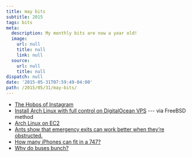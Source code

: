 ```yaml
---
title: may bits
subtitle: 2015
tags: bits
meta:
  description: My monthly bits are now a year old!
  image:
    url: null
    title: null
    link: null
  source:
    url: null
    title: null
dispatch: null
date: '2015-05-31T07:59:49-04:00'
path: /2015/05/31/may-bits/
---
```


* [The Hobos of Instagram][hobo]
* [Install Arch Linux with full control on DigitalOcean VPS][doArch] --- via FreeBSD method
* [Arch Linux on EC2][ec2Arch]
* [Ants show that emergency exits can work better when they’re obstructed.][ants]
* [How many iPhones can fit in a 747?][iphone]
* [Why do buses bunch?][bus]

[hobo]: http://motherboard.vice.com/read/the-hobos-of-instagram
[doArch]: http://beaveris.me/install-archlinux-with-full-control-on-digitalocean-vps/
[ec2Arch]: https://www.uplinklabs.net/projects/arch-linux-on-ec2/
[ants]: http://nautil.us/issue/23/dominoes/want-to-get-out-alive-follow-the-ants-rp
[iphone]: http://learn.flexport.com/how-many-iphones-can-fit-in-a-747/
[bus]: http://setosa.io/bus/

